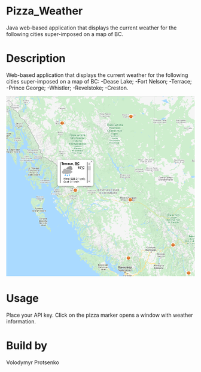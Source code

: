 # Pizza_Weather
Java web-based application that displays the current weather for the following cities super-imposed on a map of BC.

# Description
Web-based application that displays the current weather for the following cities super-imposed on a map of BC:
-Dease Lake;
-Fort Nelson;
-Terrace;
-Prince George;
-Whistler;
-Revelstoke;
-Creston.

![Alt text](Screen.png "Main")

# Usage
Place your API key.
Click on the pizza marker opens a window with weather information.

# Build by
Volodymyr Protsenko
